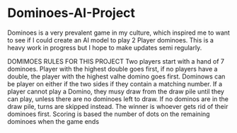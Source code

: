 # Dominoes-AI-Project
Dominoes is a very prevalent game in my culture, which inspired me to want to see if I could create an AI model to play 2 Player dominoes. This is a heavy work in progress but I hope to make updates semi regularly.

DOMIMOES RULES FOR THIS PROJECT
Two players start with a hand of 7 dominoes. Player with the highest double goes first, if no players have a double, the player with the highest valhe domino goes first. Dominows can be player on either if the two sides if they contain a matching number. If a player cannot play a Domino, they musy draw from the draw pile until they can play, unless there are no dominoes left to draw. If no dominos are in the draw pile, turns are skipped instead. The winner is whoever gets rid of their dominoes first. Scoring is based the number of dots on the remaining dominoes when the game ends

